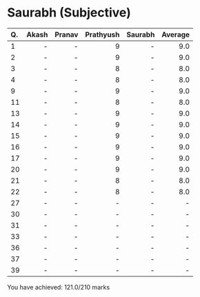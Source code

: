 Saurabh (Subjective)
====================
|Q. |Akash|Pranav|Prathyush|Saurabh|Average|
|:--|----:|-----:|--------:|------:|------:|
|1  |-    |-     |9        |-      |9.0    |
|2  |-    |-     |9        |-      |9.0    |
|3  |-    |-     |8        |-      |8.0    |
|4  |-    |-     |8        |-      |8.0    |
|9  |-    |-     |9        |-      |9.0    |
|11 |-    |-     |8        |-      |8.0    |
|13 |-    |-     |9        |-      |9.0    |
|14 |-    |-     |9        |-      |9.0    |
|15 |-    |-     |9        |-      |9.0    |
|16 |-    |-     |9        |-      |9.0    |
|17 |-    |-     |9        |-      |9.0    |
|20 |-    |-     |9        |-      |9.0    |
|21 |-    |-     |8        |-      |8.0    |
|22 |-    |-     |8        |-      |8.0    |
|27 |-    |-     |-        |-      |-      |
|30 |-    |-     |-        |-      |-      |
|31 |-    |-     |-        |-      |-      |
|33 |-    |-     |-        |-      |-      |
|36 |-    |-     |-        |-      |-      |
|37 |-    |-     |-        |-      |-      |
|39 |-    |-     |-        |-      |-      |
You have achieved: 121.0/210 marks